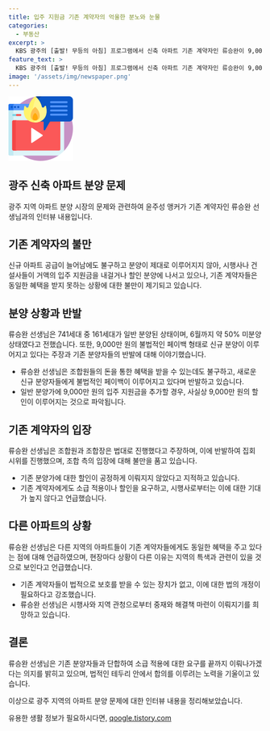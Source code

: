 ```yaml
---
title: 입주 지원금 기존 계약자의 억울한 분노와 눈물
categories:
  - 부동산
excerpt: >
  KBS 광주의 [출발! 무등의 아침] 프로그램에서 신축 아파트 기존 계약자인 류승완이 9,000만 원의 입주 지원금으로 사실상 할인 분양에 반대하며 논란을 제기했다. 그는 혜택이 기존 계약자에게 주어지지 않는다며 시위를 벌였고, 기존 계약자들은 법적인 보호가 필요하다고 지적했다. 또한, 다른 지역의 신축 아파트에서는 기존 계약자들에게도 동일한 혜택을 주는데, 광주 지역에서는 상황이 다르다고 주장했다.
feature_text: >
  KBS 광주의 [출발! 무등의 아침] 프로그램에서 신축 아파트 기존 계약자인 류승완이 9,000만 원의 입주 지원금으로 사실상 할인 분양에 반대하며 논란을 제기했다. 그는 혜택이 기존 계약자에게 주어지지 않는다며 시위를 벌였고, 기존 계약자들은 법적인 보호가 필요하다고 지적했다. 또한, 다른 지역의 신축 아파트에서는 기존 계약자들에게도 동일한 혜택을 주는데, 광주 지역에서는 상황이 다르다고 주장했다.
image: '/assets/img/newspaper.png'
---
```


<p><img src="/assets/img/news.png" alt="rentncar 속보" /></p>

<h2>광주 신축 아파트 분양 문제</h2>

<p data-ke-size="size16">광주 지역 아파트 분양 시장의 문제와 관련하여 윤주성 앵커가 기존 계약자인 류승완 선생님과의 인터뷰 내용입니다.</p>

<h2>기존 계약자의 불만</h2>

<p data-ke-size="size16">신규 아파트 공급이 늘어남에도 불구하고 분양이 제대로 이루어지지 않아, 시행사나 건설사들이 거액의 입주 지원금을 내걸거나 할인 분양에 나서고 있으나, 기존 계약자들은 동일한 혜택을 받지 못하는 상황에 대한 불만이 제기되고 있습니다.</p>

<h2>분양 상황과 반발</h2>

<p data-ke-size="size16">류승완 선생님은 741세대 중 161세대가 일반 분양된 상태이며, 6월까지 약 50% 미분양 상태였다고 전했습니다. 또한, 9,000만 원의 불법적인 페이백 형태로 신규 분양이 이루어지고 있다는 주장과 기존 분양자들의 반발에 대해 이야기했습니다.</p>

<ul>
  <li>류승완 선생님은 조합원들의 돈을 통한 혜택을 받을 수 있는데도 불구하고, 새로운 신규 분양자들에게 불법적인 페이백이 이루어지고 있다며 반발하고 있습니다.</li>
  <li>일반 분양가에 9,000만 원의 입주 지원금을 추가할 경우, 사실상 9,000만 원의 할인이 이루어지는 것으로 파악됩니다.</li>
</ul>

<h2>기존 계약자의 입장</h2>

<p data-ke-size="size16">류승완 선생님은 조합원과 조합장은 법대로 진행했다고 주장하며, 이에 반발하여 집회 시위를 진행했으며, 조합 측의 입장에 대해 불만을 품고 있습니다.</p>

<ul>
  <li>기존 분양가에 대한 할인이 공정하게 이뤄지지 않았다고 지적하고 있습니다.</li>
  <li>기존 계약자에게도 소급 적용이나 할인을 요구하고, 시행사로부터는 이에 대한 기대가 높지 않다고 언급했습니다.</li>
</ul>

<h2>다른 아파트의 상황</h2>

<p data-ke-size="size16">류승완 선생님은 다른 지역의 아파트들이 기존 계약자들에게도 동일한 혜택을 주고 있다는 점에 대해 언급하였으며, 현장마다 상황이 다른 이유는 지역의 특색과 관련이 있을 것으로 보인다고 언급했습니다.</p>

<ul>
  <li>기존 계약자들이 법적으로 보호를 받을 수 있는 장치가 없고, 이에 대한 법의 개정이 필요하다고 강조했습니다.</li>
  <li>류승완 선생님은 시행사와 지역 관청으로부터 중재와 해결책 마련이 이뤄지기를 희망하고 있습니다.</li>
</ul>

<h2>결론</h2>

<p data-ke-size="size16">류승완 선생님은 기존 분양자들과 단합하여 소급 적용에 대한 요구를 끝까지 이뤄나가겠다는 의지를 밝히고 있으며, 법적인 테두리 안에서 합의를 이루려는 노력을 기울이고 있습니다.</p>

<p>이상으로 광주 지역의 아파트 분양 문제에 대한 인터뷰 내용을 정리해보았습니다.</p>
유용한 생활 정보가 필요하시다면, <a href="https://qoogle.tistory.com" rel="dofollow">qoogle.tistory.com</a>


